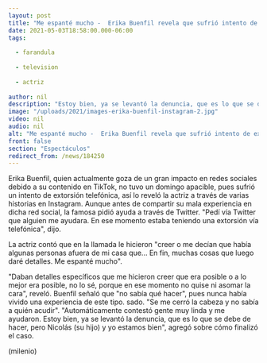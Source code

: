 ```yaml
---
layout: post
title: "Me espanté mucho -  Erika Buenfil revela que sufrió intento de extorsión telefónica"
date: 2021-05-03T18:58:00.000-06:00
tags:
  
  - farandula
  
  - television
  
  - actriz
  
author: nil
description: "Estoy bien, ya se levantó la denuncia, que es lo que se debe de hacer, pero Nicolás (su hijo) y yo estamos bien, contó la actriz a través de Instagram. "
image: "/uploads/2021/images-erika-buenfil-instagram-2.jpg"
video: nil
audio: nil
alt: "Me espanté mucho -  Erika Buenfil revela que sufrió intento de extorsión telefónica"
front: false
section: "Espectáculos"
redirect_from: /news/184250
---
```


Erika Buenfil, quien actualmente goza de un gran impacto en redes sociales debido a su contenido en TikTok, no tuvo un domingo apacible, pues sufrió un intento de extorsión telefónica, así lo reveló la actriz a través de varias historias en Instagram. Aunque antes de compartir su mala experiencia en dicha red social, la famosa pidió ayuda a través de Twitter. "Pedí vía Twitter que alguien me ayudara. En ese momento estaba teniendo una extorsión vía telefónica", dijo. 

La actriz contó que en la llamada le hicieron "creer o me decían que había algunas personas afuera de mi casa que... En fin, muchas cosas que luego daré detalles. Me espanté mucho". 

"Daban detalles específicos que me hicieron creer que era posible o a lo mejor era posible, no lo sé, porque en ese momento no quise ni asomar la cara", reveló. Buenfil señaló que "no sabía qué hacer", pues nunca había vivido una experiencia de este tipo. sado. "Se me cerró la cabeza y no sabía a quién acudir".  "Automáticamente contestó gente muy linda y me ayudaron. Estoy bien, ya se levantó la denuncia, que es lo que se debe de hacer, pero Nicolás (su hijo) y yo estamos bien", agregó sobre cómo finalizó el caso. 

(milenio)